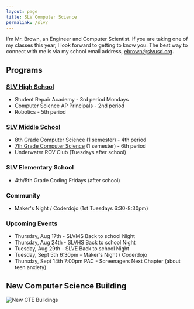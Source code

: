 ```yaml
---
layout: page
title: SLV Computer Science
permalink: /slv/
---
```


I'm Mr. Brown, an Engineer and Computer Scientist. If you are taking one of my classes this year, I look forward to getting to know you. The best way to connect with me is via my school email address, [ebrown@slvusd.org](mailto:ebrown@slvusd.org).

## Programs
### [SLV High School](https://hs.slvusd.org)

* Student Repair Academy - 3rd period Mondays
* Computer Science AP Principals - 2nd period
* Robotics - 5th period

### [SLV Middle School](https://ms.slvusd.org)

* 8th Grade Computer Science (1 semester) - 4th period
* [7th Grade Computer Science](cs7) (1 semester) - 6th period
* Underwater ROV Club (Tuesdays after school)

### SLV Elementary School

* 4th/5th Grade Coding Fridays (after school)

### Community

* Maker's Night / Coderdojo (1st Tuesdays 6:30-8:30pm)

### Upcoming Events

* Thursday, Aug 17th - SLVMS Back to school Night
* Thursday, Aug 24th - SLVHS Back to school Night
* Tuesday, Aug 29th - SLVE Back to school Night
* Tuesday, Sept 5th 6:30pm - Maker's Night / Coderdojo
* Thursday, Sept 14th 7:00pm PAC - Screenagers Next Chapter (about teen anxiety)

## New Computer Science Building

![New CTE Buildings](https://lh3.googleusercontent.com/pw/AIL4fc9Wf8EAP6FwjR0mhvBQWzIXs8VWDcTnZsVTfhY95dsXTv8nqiQz08-FoFN1b6Y0i9U-Tr4VeKGDHZ-0wmKd9YBSa21fZndBDedl8Gbp6xo1T3MQZzI=w2400)
